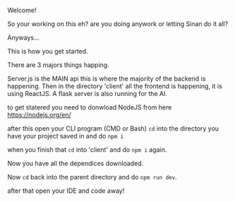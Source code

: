 Welcome!

So your working on this eh? are you doing anywork or letting Sinan do it all?

Anyways...

This is how you get started.

There are 3 majors things happing.

Server.js is the MAIN api this is where the majority of the backend is happening. Then in the directory 'client' all the frontend is happening, it is using ReactJS. A flask server is also running for the AI.

to get statered you need to donwload NodeJS from here https://nodejs.org/en/

after this open your CLI program (CMD or Bash) `cd` into the directory you have your project saved in and do `npm i`

when you finish that `cd` into 'client' and do `npm i` again.

Now you have all the dependices downloaded.

Now `cd` back into the parent directory and do `npm run dev`.

after that open your IDE and code away!
